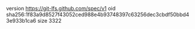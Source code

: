 version https://git-lfs.github.com/spec/v1
oid sha256:1f83a9d8527f43052ced988e4b93748397c63256dec3cbdf50bbd43e933b1ca6
size 3322
